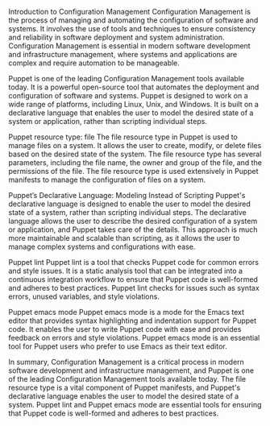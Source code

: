 Introduction to Configuration Management
Configuration Management is the process of managing and automating the configuration of software and systems. It involves the use of tools and techniques to ensure consistency and reliability in software deployment and system administration. Configuration Management is essential in modern software development and infrastructure management, where systems and applications are complex and require automation to be manageable.

Puppet is one of the leading Configuration Management tools available today. It is a powerful open-source tool that automates the deployment and configuration of software and systems. Puppet is designed to work on a wide range of platforms, including Linux, Unix, and Windows. It is built on a declarative language that enables the user to model the desired state of a system or application, rather than scripting individual steps.

Puppet resource type: file
The file resource type in Puppet is used to manage files on a system. It allows the user to create, modify, or delete files based on the desired state of the system. The file resource type has several parameters, including the file name, the owner and group of the file, and the permissions of the file. The file resource type is used extensively in Puppet manifests to manage the configuration of files on a system.

Puppet’s Declarative Language: Modeling Instead of Scripting
Puppet's declarative language is designed to enable the user to model the desired state of a system, rather than scripting individual steps. The declarative language allows the user to describe the desired configuration of a system or application, and Puppet takes care of the details. This approach is much more maintainable and scalable than scripting, as it allows the user to manage complex systems and configurations with ease.

Puppet lint
Puppet lint is a tool that checks Puppet code for common errors and style issues. It is a static analysis tool that can be integrated into a continuous integration workflow to ensure that Puppet code is well-formed and adheres to best practices. Puppet lint checks for issues such as syntax errors, unused variables, and style violations.

Puppet emacs mode
Puppet emacs mode is a mode for the Emacs text editor that provides syntax highlighting and indentation support for Puppet code. It enables the user to write Puppet code with ease and provides feedback on errors and style violations. Puppet emacs mode is an essential tool for Puppet users who prefer to use Emacs as their text editor.

In summary, Configuration Management is a critical process in modern software development and infrastructure management, and Puppet is one of the leading Configuration Management tools available today. The file resource type is a vital component of Puppet manifests, and Puppet's declarative language enables the user to model the desired state of a system. Puppet lint and Puppet emacs mode are essential tools for ensuring that Puppet code is well-formed and adheres to best practices.
